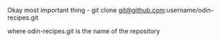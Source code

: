 Okay most important thing - 
git clone git@github.com:username/odin-recipes.git

where odin-recipes.git is the name of the repository